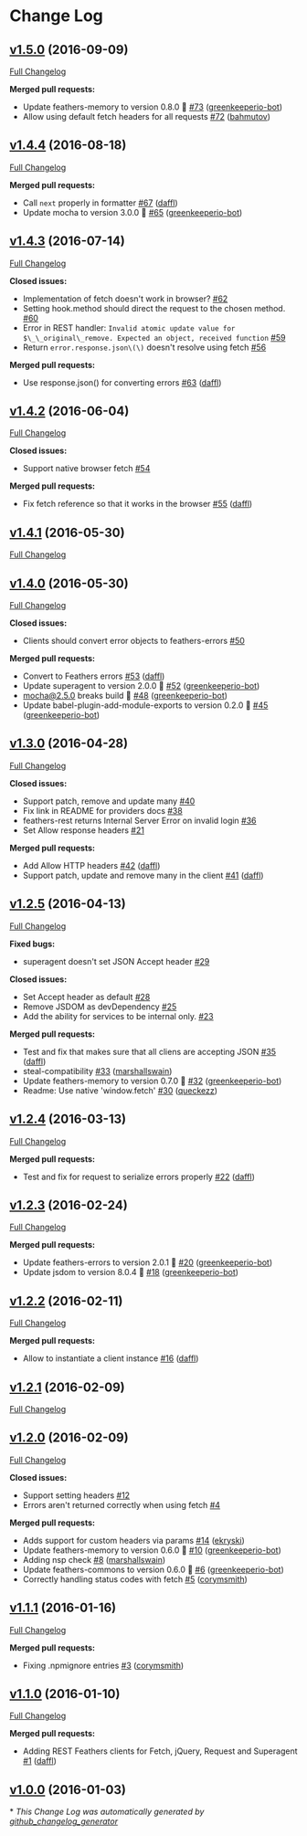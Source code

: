 # Change Log

## [v1.5.0](https://github.com/feathersjs/feathers-rest/tree/v1.5.0) (2016-09-09)
[Full Changelog](https://github.com/feathersjs/feathers-rest/compare/v1.4.4...v1.5.0)

**Merged pull requests:**

- Update feathers-memory to version 0.8.0 🚀 [\#73](https://github.com/feathersjs/feathers-rest/pull/73) ([greenkeeperio-bot](https://github.com/greenkeeperio-bot))
- Allow using default fetch headers for all requests [\#72](https://github.com/feathersjs/feathers-rest/pull/72) ([bahmutov](https://github.com/bahmutov))

## [v1.4.4](https://github.com/feathersjs/feathers-rest/tree/v1.4.4) (2016-08-18)
[Full Changelog](https://github.com/feathersjs/feathers-rest/compare/v1.4.3...v1.4.4)

**Merged pull requests:**

- Call `next` properly in formatter [\#67](https://github.com/feathersjs/feathers-rest/pull/67) ([daffl](https://github.com/daffl))
- Update mocha to version 3.0.0 🚀 [\#65](https://github.com/feathersjs/feathers-rest/pull/65) ([greenkeeperio-bot](https://github.com/greenkeeperio-bot))

## [v1.4.3](https://github.com/feathersjs/feathers-rest/tree/v1.4.3) (2016-07-14)
[Full Changelog](https://github.com/feathersjs/feathers-rest/compare/v1.4.2...v1.4.3)

**Closed issues:**

- Implementation of fetch doesn't work in browser? [\#62](https://github.com/feathersjs/feathers-rest/issues/62)
- Setting hook.method should direct the request to the chosen method. [\#60](https://github.com/feathersjs/feathers-rest/issues/60)
-  Error in REST handler: `Invalid atomic update value for $\_\_original\_remove. Expected an object, received function` [\#59](https://github.com/feathersjs/feathers-rest/issues/59)
- Return `error.response.json\(\)` doesn't resolve using fetch [\#56](https://github.com/feathersjs/feathers-rest/issues/56)

**Merged pull requests:**

- Use response.json\(\) for converting errors [\#63](https://github.com/feathersjs/feathers-rest/pull/63) ([daffl](https://github.com/daffl))

## [v1.4.2](https://github.com/feathersjs/feathers-rest/tree/v1.4.2) (2016-06-04)
[Full Changelog](https://github.com/feathersjs/feathers-rest/compare/v1.4.1...v1.4.2)

**Closed issues:**

- Support native browser fetch [\#54](https://github.com/feathersjs/feathers-rest/issues/54)

**Merged pull requests:**

- Fix fetch reference so that it works in the browser [\#55](https://github.com/feathersjs/feathers-rest/pull/55) ([daffl](https://github.com/daffl))

## [v1.4.1](https://github.com/feathersjs/feathers-rest/tree/v1.4.1) (2016-05-30)
[Full Changelog](https://github.com/feathersjs/feathers-rest/compare/v1.4.0...v1.4.1)

## [v1.4.0](https://github.com/feathersjs/feathers-rest/tree/v1.4.0) (2016-05-30)
[Full Changelog](https://github.com/feathersjs/feathers-rest/compare/v1.3.0...v1.4.0)

**Closed issues:**

- Clients should convert error objects to feathers-errors [\#50](https://github.com/feathersjs/feathers-rest/issues/50)

**Merged pull requests:**

- Convert to Feathers errors [\#53](https://github.com/feathersjs/feathers-rest/pull/53) ([daffl](https://github.com/daffl))
- Update superagent to version 2.0.0 🚀 [\#52](https://github.com/feathersjs/feathers-rest/pull/52) ([greenkeeperio-bot](https://github.com/greenkeeperio-bot))
- mocha@2.5.0 breaks build 🚨 [\#48](https://github.com/feathersjs/feathers-rest/pull/48) ([greenkeeperio-bot](https://github.com/greenkeeperio-bot))
- Update babel-plugin-add-module-exports to version 0.2.0 🚀 [\#45](https://github.com/feathersjs/feathers-rest/pull/45) ([greenkeeperio-bot](https://github.com/greenkeeperio-bot))

## [v1.3.0](https://github.com/feathersjs/feathers-rest/tree/v1.3.0) (2016-04-28)
[Full Changelog](https://github.com/feathersjs/feathers-rest/compare/v1.2.5...v1.3.0)

**Closed issues:**

- Support patch, remove and update many [\#40](https://github.com/feathersjs/feathers-rest/issues/40)
- Fix link in README for providers docs [\#38](https://github.com/feathersjs/feathers-rest/issues/38)
- feathers-rest returns Internal Server Error on invalid login [\#36](https://github.com/feathersjs/feathers-rest/issues/36)
- Set Allow response headers [\#21](https://github.com/feathersjs/feathers-rest/issues/21)

**Merged pull requests:**

- Add Allow HTTP headers [\#42](https://github.com/feathersjs/feathers-rest/pull/42) ([daffl](https://github.com/daffl))
- Support patch, update and remove many in the client [\#41](https://github.com/feathersjs/feathers-rest/pull/41) ([daffl](https://github.com/daffl))

## [v1.2.5](https://github.com/feathersjs/feathers-rest/tree/v1.2.5) (2016-04-13)
[Full Changelog](https://github.com/feathersjs/feathers-rest/compare/v1.2.4...v1.2.5)

**Fixed bugs:**

- superagent doesn't set JSON Accept header [\#29](https://github.com/feathersjs/feathers-rest/issues/29)

**Closed issues:**

- Set Accept header as default [\#28](https://github.com/feathersjs/feathers-rest/issues/28)
- Remove JSDOM as devDependency [\#25](https://github.com/feathersjs/feathers-rest/issues/25)
- Add the ability for services to be internal only. [\#23](https://github.com/feathersjs/feathers-rest/issues/23)

**Merged pull requests:**

- Test and fix that makes sure that all cliens are accepting JSON [\#35](https://github.com/feathersjs/feathers-rest/pull/35) ([daffl](https://github.com/daffl))
- steal-compatibility [\#33](https://github.com/feathersjs/feathers-rest/pull/33) ([marshallswain](https://github.com/marshallswain))
- Update feathers-memory to version 0.7.0 🚀 [\#32](https://github.com/feathersjs/feathers-rest/pull/32) ([greenkeeperio-bot](https://github.com/greenkeeperio-bot))
- Readme: Use native 'window.fetch' [\#30](https://github.com/feathersjs/feathers-rest/pull/30) ([queckezz](https://github.com/queckezz))

## [v1.2.4](https://github.com/feathersjs/feathers-rest/tree/v1.2.4) (2016-03-13)
[Full Changelog](https://github.com/feathersjs/feathers-rest/compare/v1.2.3...v1.2.4)

**Merged pull requests:**

- Test and fix for request to serialize errors properly [\#22](https://github.com/feathersjs/feathers-rest/pull/22) ([daffl](https://github.com/daffl))

## [v1.2.3](https://github.com/feathersjs/feathers-rest/tree/v1.2.3) (2016-02-24)
[Full Changelog](https://github.com/feathersjs/feathers-rest/compare/v1.2.2...v1.2.3)

**Merged pull requests:**

- Update feathers-errors to version 2.0.1 🚀 [\#20](https://github.com/feathersjs/feathers-rest/pull/20) ([greenkeeperio-bot](https://github.com/greenkeeperio-bot))
- Update jsdom to version 8.0.4 🚀 [\#18](https://github.com/feathersjs/feathers-rest/pull/18) ([greenkeeperio-bot](https://github.com/greenkeeperio-bot))

## [v1.2.2](https://github.com/feathersjs/feathers-rest/tree/v1.2.2) (2016-02-11)
[Full Changelog](https://github.com/feathersjs/feathers-rest/compare/v1.2.1...v1.2.2)

**Merged pull requests:**

- Allow to instantiate a client instance [\#16](https://github.com/feathersjs/feathers-rest/pull/16) ([daffl](https://github.com/daffl))

## [v1.2.1](https://github.com/feathersjs/feathers-rest/tree/v1.2.1) (2016-02-09)
[Full Changelog](https://github.com/feathersjs/feathers-rest/compare/v1.2.0...v1.2.1)

## [v1.2.0](https://github.com/feathersjs/feathers-rest/tree/v1.2.0) (2016-02-09)
[Full Changelog](https://github.com/feathersjs/feathers-rest/compare/v1.1.1...v1.2.0)

**Closed issues:**

- Support setting headers [\#12](https://github.com/feathersjs/feathers-rest/issues/12)
- Errors aren't returned correctly when using fetch [\#4](https://github.com/feathersjs/feathers-rest/issues/4)

**Merged pull requests:**

- Adds support for custom headers via params [\#14](https://github.com/feathersjs/feathers-rest/pull/14) ([ekryski](https://github.com/ekryski))
- Update feathers-memory to version 0.6.0 🚀 [\#10](https://github.com/feathersjs/feathers-rest/pull/10) ([greenkeeperio-bot](https://github.com/greenkeeperio-bot))
- Adding nsp check [\#8](https://github.com/feathersjs/feathers-rest/pull/8) ([marshallswain](https://github.com/marshallswain))
- Update feathers-commons to version 0.6.0 🚀 [\#6](https://github.com/feathersjs/feathers-rest/pull/6) ([greenkeeperio-bot](https://github.com/greenkeeperio-bot))
- Correctly handling status codes with fetch [\#5](https://github.com/feathersjs/feathers-rest/pull/5) ([corymsmith](https://github.com/corymsmith))

## [v1.1.1](https://github.com/feathersjs/feathers-rest/tree/v1.1.1) (2016-01-16)
[Full Changelog](https://github.com/feathersjs/feathers-rest/compare/v1.1.0...v1.1.1)

**Merged pull requests:**

- Fixing .npmignore entries [\#3](https://github.com/feathersjs/feathers-rest/pull/3) ([corymsmith](https://github.com/corymsmith))

## [v1.1.0](https://github.com/feathersjs/feathers-rest/tree/v1.1.0) (2016-01-10)
[Full Changelog](https://github.com/feathersjs/feathers-rest/compare/v1.0.0...v1.1.0)

**Merged pull requests:**

- Adding REST Feathers clients for Fetch, jQuery, Request and Superagent [\#1](https://github.com/feathersjs/feathers-rest/pull/1) ([daffl](https://github.com/daffl))

## [v1.0.0](https://github.com/feathersjs/feathers-rest/tree/v1.0.0) (2016-01-03)


\* *This Change Log was automatically generated by [github_changelog_generator](https://github.com/skywinder/Github-Changelog-Generator)*